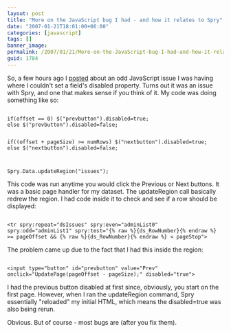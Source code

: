 ```yaml
---
layout: post
title: "More on the JavaScript bug I had - and how it relates to Spry"
date: "2007-01-21T18:01:00+06:00"
categories: [javascript]
tags: []
banner_image: 
permalink: /2007/01/21/More-on-the-JavaScript-bug-I-had-and-how-it-relates-to-Spry
guid: 1784
---
```


So, a few hours ago I <a href="http://ray.camdenfamily.com/index.cfm/2007/1/21/Setting-the-disabled-property-of-a-form-field-help-needed">posted</a> about an odd JavaScript issue I was having where I couldn't set a field's disabled property. Turns out it was an issue with Spry, and one that makes sense if you think of it. My code was doing something like so:

<code>
if(offset == 0) $("prevbutton").disabled=true;
else $("prevbutton").disabled=false; 

if((offset + pageSize) &gt;= numRows) $("nextbutton").disabled=true;
else $("nextbutton").disabled=false;

Spry.Data.updateRegion("issues");
</code>

This code was run anytime you would click the Previous or Next buttons. It was a basic page handler for my dataset. The updateRegion call basically redrew the region. I had code inside it to check and see if a row should be displayed:

<code>
&lt;tr spry:repeat="dsIssues" spry:even="adminList0" spry:odd="adminList1" spry:test="{% raw %}{ds_RowNumber}{% endraw %} &gt;= pageOffset &amp;&amp; {% raw %}{ds_RowNumber}{% endraw %} &lt; pageStop"&gt;
</code>

The problem came up due to the fact that I had this inside the region:

<code>
&lt;input type="button" id="prevbutton" value="Prev" onclick="UpdatePage(pageOffset - pageSize);" disabled="true"&gt;
</code>

I had the previous button disabled at first since, obviously, you start on the first page. However, when I ran the updateRegion command, Spry essentially "reloaded" my initial HTML, which means the disabled=true was also being rerun. 

Obvious. But of course - most bugs are (after you fix them).